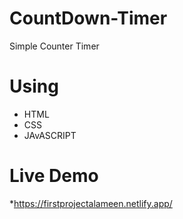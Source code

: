 # CountDown-Timer

  Simple Counter Timer
  
# Using

  * HTML
  * CSS
  * JAvASCRIPT

# Live Demo
  
  *https://firstprojectalameen.netlify.app/
